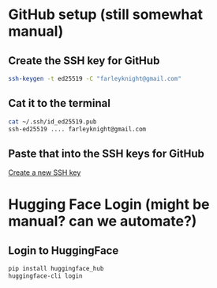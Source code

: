 # GitHub setup (still somewhat manual)

## Create the SSH key for GitHub
```bash
ssh-keygen -t ed25519 -C "farleyknight@gmail.com" 
```

## Cat it to the terminal
```bash
cat ~/.ssh/id_ed25519.pub 
ssh-ed25519 .... farleyknight@gmail.com
```

## Paste that into the SSH keys for GitHub

[Create a new SSH key](https://github.com/settings/ssh/new)

# Hugging Face Login (might be manual? can we automate?)

## Login to HuggingFace

```bash
pip install huggingface_hub
huggingface-cli login
```
